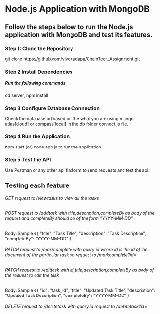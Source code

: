 # Node.js Application with MongoDB

## Follow the steps below to run the Node.js application with MongoDB and test its features.

### Step 1: Clone the Repository
git clone https://github.com/vivekadapa/ChainTech_Assignment.git
### Step 2 Install Dependencies
##### Run the following commands
cd server,
npm install
### Step 3 Configure Database Connection
Check the database url based on the what you are using mongo atlas[cloud] or compass[local] in the db folder connect.js file.
### Step 4 Run the Application
npm start (or) node app.js to run the application 
### Step 5 Test the API
Use Postman or any other api flatform to send requests and test the api.


## Testing each feature

###### GET request to /viewtasks to view all the tasks
###### POST request to /addtask with title,description,completeBy as body of the request and completeBy should be of the form "YYYY-MM-DD"
Body:
Sample=>{
  "title": "Task Title",
  "description": "Task Description",
  "completeBy": "YYYY-MM-DD"
}
###### PATCH request to /markcomplete with query id where id is the id of the document of the particular task so request to /markcomplete?id=
###### PATCH request to /edittask with id,title,description,completeBy as body of the request to edit the task
Body:
Sample=>{
  "id": "task_id",
  "title": "Updated Task Title",
  "description": "Updated Task Description",
  "completeBy": "YYYY-MM-DD"
}
###### DELETE request to /deletetask with query id request to /deletetask?id=


